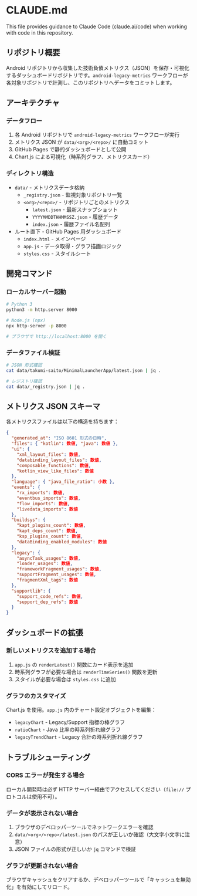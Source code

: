 # CLAUDE.md

This file provides guidance to Claude Code (claude.ai/code) when working with code in this repository.

## リポジトリ概要

Android リポジトリから収集した技術負債メトリクス（JSON）を保存・可視化するダッシュボードリポジトリです。`android-legacy-metrics` ワークフローが各対象リポジトリで計測し、このリポジトリへデータをコミットします。

## アーキテクチャ

### データフロー
1. 各 Android リポジトリで `android-legacy-metrics` ワークフローが実行
2. メトリクス JSON が `data/<org>/<repo>/` に自動コミット
3. GitHub Pages で静的ダッシュボードとして公開
4. Chart.js による可視化（時系列グラフ、メトリクスカード）

### ディレクトリ構造
- `data/` - メトリクスデータ格納
  - `_registry.json` - 監視対象リポジトリ一覧
  - `<org>/<repo>/` - リポジトリごとのメトリクス
    - `latest.json` - 最新スナップショット
    - `YYYYMMDDTHHMMSSZ.json` - 履歴データ
    - `index.json` - 履歴ファイル名配列
- ルート直下 - GitHub Pages 用ダッシュボード
  - `index.html` - メインページ
  - `app.js` - データ取得・グラフ描画ロジック
  - `styles.css` - スタイルシート

## 開発コマンド

### ローカルサーバー起動
```bash
# Python 3
python3 -m http.server 8000

# Node.js (npx)
npx http-server -p 8000

# ブラウザで http://localhost:8000 を開く
```

### データファイル検証
```bash
# JSON 形式確認
cat data/takumi-saito/MinimalLauncherApp/latest.json | jq .

# レジストリ確認
cat data/_registry.json | jq .
```

## メトリクス JSON スキーマ

各メトリクスファイルは以下の構造を持ちます：

```json
{
  "generated_at": "ISO 8601 形式の日時",
  "files": { "kotlin": 数値, "java": 数値 },
  "ui": {
    "xml_layout_files": 数値,
    "databinding_layout_files": 数値,
    "composable_functions": 数値,
    "kotlin_view_like_files": 数値
  },
  "language": { "java_file_ratio": 小数 },
  "events": {
    "rx_imports": 数値,
    "eventbus_imports": 数値,
    "flow_imports": 数値,
    "livedata_imports": 数値
  },
  "buildsys": {
    "kapt_plugins_count": 数値,
    "kapt_deps_count": 数値,
    "ksp_plugins_count": 数値,
    "dataBinding_enabled_modules": 数値
  },
  "legacy": {
    "asyncTask_usages": 数値,
    "loader_usages": 数値,
    "frameworkFragment_usages": 数値,
    "supportFragment_usages": 数値,
    "fragmentXml_tags": 数値
  },
  "supportlib": {
    "support_code_refs": 数値,
    "support_dep_refs": 数値
  }
}
```

## ダッシュボードの拡張

### 新しいメトリクスを追加する場合

1. `app.js` の `renderLatest()` 関数にカード表示を追加
2. 時系列グラフが必要な場合は `renderTimeSeries()` 関数を更新
3. スタイルが必要な場合は `styles.css` に追加

### グラフのカスタマイズ

Chart.js を使用。`app.js` 内のチャート設定オブジェクトを編集：
- `legacyChart` - Legacy/Support 指標の棒グラフ
- `ratioChart` - Java 比率の時系列折れ線グラフ  
- `legacyTrendChart` - Legacy 合計の時系列折れ線グラフ

## トラブルシューティング

### CORS エラーが発生する場合
ローカル開発時は必ず HTTP サーバー経由でアクセスしてください（`file://` プロトコルは使用不可）。

### データが表示されない場合
1. ブラウザのデベロッパーツールでネットワークエラーを確認
2. `data/<org>/<repo>/latest.json` のパスが正しいか確認（大文字小文字に注意）
3. JSON ファイルの形式が正しいか `jq` コマンドで検証

### グラフが更新されない場合
ブラウザキャッシュをクリアするか、デベロッパーツールで「キャッシュを無効化」を有効にしてリロード。